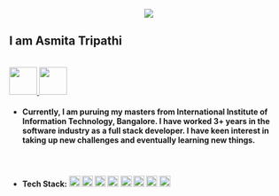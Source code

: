 
<p align="center" style="background-image: url('https://www.google.com/url?sa=i&url=https%3A%2F%2Fwww.freepik.com%2Fphotos%2Flion&psig=AOvVaw1v3To8IByDARld-M2juQZh&ust=1708433599414000&source=images&cd=vfe&opi=89978449&ved=0CBMQjRxqFwoTCKCytKG5t4QDFQAAAAAdAAAAABAE')">
<img src="https://capsule-render.vercel.app/api?type=venom&color=gradient&height=300&section=header&text=Hey%20There!&fontSize=90&animation=fadeIn" />
<h2>I am Asmita Tripathi </h2><br>
<a href="https://www.linkedin.com/in/asmita-tripathi-51a1021a6/">
  <img height="50" src="https://www.flaticon.com/free-icon/linkedin_3536505"/>
</a>
<a href="asmita.tripa2004thi@gmail.com">
  <img height="50" src="https://www.flaticon.com/free-icon/gmail_888853"/>
</a>
<br>
<ul>
  <li><h4>Currently, I am puruing my masters from International Institute of Information Technology, Bangalore. I have worked 3+ years in the software industry as a full stack developer. I have keen interest in taking up new challenges and eventually learning new things.</h4><br></li>
  <li><h4>Tech Stack: <img height="20" src="https://www.flaticon.com/free-icon/java_919854"> <img height="20" src="https://www.flaticon.com/free-icon/python_5968350"> <img height="20" src="https://www.flaticon.com/free-icon/letter-c_3665923"> <img height="20" src="https://www.flaticon.com/free-icon/c_6132222"> <img height="20" src="https://www.flaticon.com/free-icon/atom_3459528"> <img height="20" src="https://www.flaticon.com/free-icon/docker_919853"> <img height="20" src="https://as1.ftcdn.net/v2/jpg/03/52/67/82/1000_F_352678266_NFcwIwhhY76mkQItT4lCxyxcCTP3LgvY.jpg"> <img height="20" src="![image](https://github.com/Ashmi2004/Ashmi2004/assets/54304633/36f5b2a6-8934-458b-9c36-b461bab8e98d)
"> </h4></li>
  
</ul>
  


</p>


